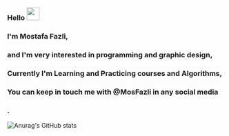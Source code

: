 ### Hello  <img src="https://raw.githubusercontent.com/MartinHeinz/MartinHeinz/master/wave.gif" width="30px">
###
### I'm Mostafa Fazli,
### and I'm very interested in programming and graphic design,
### Currently I'm Learning and Practicing courses and Algorithms,
### You can keep in touch me with @MosFazli in any social media
### .
![Anurag's GitHub stats](https://github-readme-stats.vercel.app/api?username=MosFazli&show_icons=true&theme=radical)
